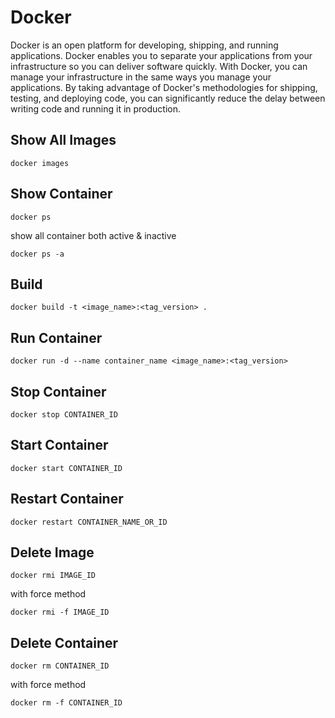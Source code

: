 # Docker

Docker is an open platform for developing, shipping, and running applications. Docker enables you to separate your applications from your infrastructure so you can deliver software quickly. With Docker, you can manage your infrastructure in the same ways you manage your applications. By taking advantage of Docker's methodologies for shipping, testing, and deploying code, you can significantly reduce the delay between writing code and running it in production.

## Show All Images

```
docker images
```

## Show Container

```
docker ps
```

show all container both active & inactive
```
docker ps -a
```

## Build
```
docker build -t <image_name>:<tag_version> .
```
## Run Container

```
docker run -d --name container_name <image_name>:<tag_version>
```

## Stop Container

```
docker stop CONTAINER_ID
```

## Start Container
```
docker start CONTAINER_ID
```

## Restart Container

```
docker restart CONTAINER_NAME_OR_ID
```

## Delete Image

```
docker rmi IMAGE_ID
```

with force method

```
docker rmi -f IMAGE_ID
```

## Delete Container

```
docker rm CONTAINER_ID
```

with force method
```
docker rm -f CONTAINER_ID
```